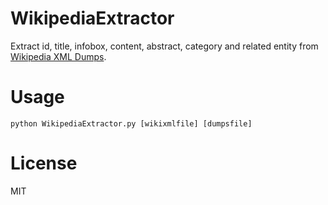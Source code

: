 WikipediaExtractor
===

Extract id, title, infobox, content, abstract, category and related entity from [Wikipedia XML Dumps](https://dumps.wikimedia.org/).

Usage
===

```
python WikipediaExtractor.py [wikixmlfile] [dumpsfile]
```

License
===

MIT

